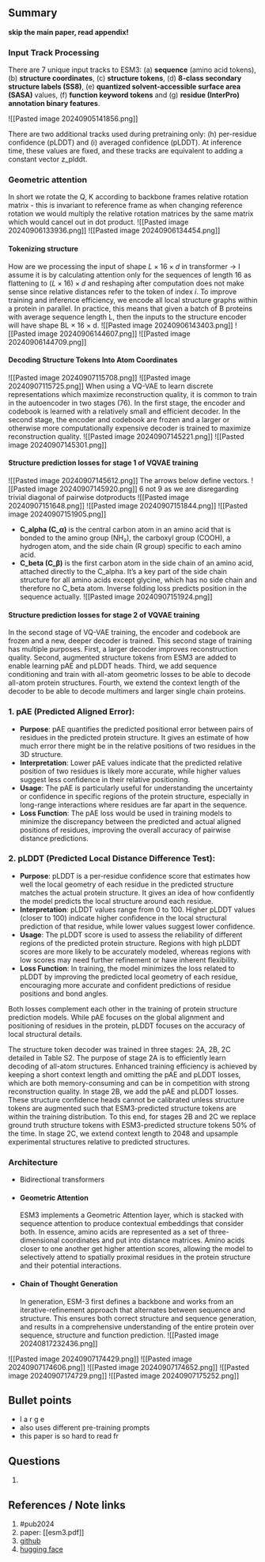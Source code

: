 ## Summary

**skip the main paper, read appendix!**

### Input Track Processing
There are 7 unique input tracks to ESM3: (a) **sequence** (amino acid tokens), (b) **structure coordinates**, (c) **structure tokens**, (d) **8-class secondary structure labels (SS8)**, (e) **quantized solvent-accessible surface area (SASA)** values, (f) **function keyword tokens** and (g) **residue (InterPro) annotation binary features**.

![[Pasted image 20240905141856.png]]

There are two additional tracks used during pretraining only: (h) per-residue confidence (pLDDT) and (i) averaged confidence (pLDDT). At inference time, these values are fixed, and these tracks are equivalent to adding a constant vector z_plddt.
### Geometric attention
In short we rotate the Q, K according to backbone frames relative rotation matrix - this is invariant to reference frame as when changing reference rotation we would multiply the relative rotation matrices by the same matrix which would cancel out in dot product.
![[Pasted image 20240906133936.png]]
![[Pasted image 20240906134454.png]]
#### Tokenizing structure
How are we processing the input of shape $L \times 16 \times d$ in transformer -> I assume it is by calculating attention only for the sequences of length $16$  as flattening to $(L \times 16) \times d$ and reshaping after computation does not make sense since relative distances refer to the token of index $i$. To improve training and inference efficiency, we encode all local structure graphs within a protein in parallel. In practice, this means that given a batch of B proteins with average sequence length L, then the inputs to the structure encoder will have shape BL × 16 × d.
![[Pasted image 20240906143403.png]]
![[Pasted image 20240906144607.png]]
![[Pasted image 20240906144709.png]]
#### Decoding Structure Tokens Into Atom Coordinates
![[Pasted image 20240907115708.png]]
![[Pasted image 20240907115725.png]]
When using a VQ-VAE to learn discrete representations which maximize reconstruction quality, it is common to train in the autoencoder in two stages (76). In the first stage, the encoder and codebook is learned with a relatively small and efficient decoder. In the second stage, the encoder and codebook are frozen and a larger or otherwise more computationally expensive decoder is trained to maximize reconstruction quality.
![[Pasted image 20240907145221.png]]
![[Pasted image 20240907145301.png]]
#### Structure prediction losses for stage 1 of VQVAE training
![[Pasted image 20240907145612.png]]
The arrows below define vectors.
![[Pasted image 20240907145920.png]]
6 not 9 as we are disregarding trivial diagonal of pairwise dotproducts
![[Pasted image 20240907151648.png]]
![[Pasted image 20240907151844.png]]
![[Pasted image 20240907151905.png]]
- **C_alpha (C_α)** is the central carbon atom in an amino acid that is bonded to the amino group (NH₂), the carboxyl group (COOH), a hydrogen atom, and the side chain (R group) specific to each amino acid.
- **C_beta (C_β)** is the first carbon atom in the side chain of an amino acid, attached directly to the C_alpha. It’s a key part of the side chain structure for all amino acids except glycine, which has no side chain and therefore no C_beta atom.
Inverse folding loss predicts position in the sequence actually.
![[Pasted image 20240907151924.png]]
#### Structure prediction losses for stage 2 of VQVAE training
In the second stage of VQ-VAE training, the encoder and codebook are frozen and a new, deeper decoder is trained. This second stage of training has multiple purposes. First, a larger decoder improves reconstruction quality. Second, augmented structure tokens from ESM3 are added to enable learning pAE and pLDDT heads. Third, we add sequence conditioning and train with all-atom geometric losses to be able to decode all-atom protein structures. Fourth, we extend the context length of the decoder to be able to decode multimers and larger single chain proteins.

### 1. **pAE (Predicted Aligned Error)**:
   - **Purpose**: pAE quantifies the predicted positional error between pairs of residues in the predicted protein structure. It gives an estimate of how much error there might be in the relative positions of two residues in the 3D structure.
   - **Interpretation**: Lower pAE values indicate that the predicted relative position of two residues is likely more accurate, while higher values suggest less confidence in their relative positioning.
   - **Usage**: The pAE is particularly useful for understanding the uncertainty or confidence in specific regions of the protein structure, especially in long-range interactions where residues are far apart in the sequence.
   - **Loss Function**: The pAE loss would be used in training models to minimize the discrepancy between the predicted and actual aligned positions of residues, improving the overall accuracy of pairwise distance predictions.

### 2. **pLDDT (Predicted Local Distance Difference Test)**:
   - **Purpose**: pLDDT is a per-residue confidence score that estimates how well the local geometry of each residue in the predicted structure matches the actual protein structure. It gives an idea of how confidently the model predicts the local structure around each residue.
   - **Interpretation**: pLDDT values range from 0 to 100. Higher pLDDT values (closer to 100) indicate higher confidence in the local structural prediction of that residue, while lower values suggest lower confidence.
   - **Usage**: The pLDDT score is used to assess the reliability of different regions of the predicted protein structure. Regions with high pLDDT scores are more likely to be accurately modeled, whereas regions with low scores may need further refinement or have inherent flexibility.
   - **Loss Function**: In training, the model minimizes the loss related to pLDDT by improving the predicted local geometry of each residue, encouraging more accurate and confident predictions of residue positions and bond angles.

Both losses complement each other in the training of protein structure prediction models. While pAE focuses on the global alignment and positioning of residues in the protein, pLDDT focuses on the accuracy of local structural details.

The structure token decoder was trained in three stages: 2A, 2B, 2C detailed in Table S2. The purpose of stage 2A is to efficiently learn decoding of all-atom structures. Enhanced training efficiency is achieved by keeping a short context length and omitting the pAE and pLDDT losses, which are both memory-consuming and can be in competition with strong reconstruction quality. In stage 2B, we add the pAE and pLDDT losses. These structure confidence heads cannot be calibrated unless structure tokens are augmented such that ESM3-predicted structure tokens are within the training distribution. To this end, for stages 2B and 2C we replace ground truth structure tokens with ESM3-predicted structure tokens 50% of the time. In stage 2C, we extend context length to 2048 and upsample experimental structures relative to predicted structures.
### Architecture
- Bidirectional transformers
- ####  **Geometric Attention**
	ESM3 implements a Geometric Attention layer, which is stacked with sequence attention to produce contextual embeddings that consider both. In essence, amino acids are represented as a set of three-dimensional coordinates and put into distance matrices. Amino acids closer to one another get higher attention scores, allowing the model to selectively attend to spatially proximal residues in the protein structure and their potential interactions.

- #### **Chain of Thought Generation**
	In generation, ESM-3 first defines a backbone and works from an iterative-refinement approach that alternates between sequence and structure. This ensures both correct structure and sequence generation, and results in a comprehensive understanding of the entire protein over sequence, structure and function prediction.
	![[Pasted image 20240817232436.png]]

![[Pasted image 20240907174429.png]]
![[Pasted image 20240907174606.png]]
![[Pasted image 20240907174652.png]]
![[Pasted image 20240907174729.png]]
![[Pasted image 20240907175252.png]]
## Bullet points
- l a r g e
- also uses different pre-training prompts
- this paper is so hard to read fr

## Questions
1. 

## References / Note links
1. #pub2024
2. paper: [[esm3.pdf]]
3. [github](https://github.com/evolutionaryscale/esm)
4. [hugging face](https://huggingface.co/EvolutionaryScale/esm3-sm-open-v1)